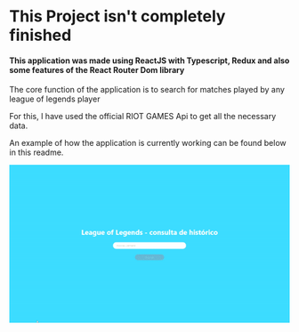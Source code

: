 <h1>This Project isn't completely finished</h1>
<h4>This application was made using ReactJS with Typescript, Redux and also some features of the React Router Dom library</h4>

<p>The core function of the application is to search for matches played by any league of legends player</p>
<p>For this, I have used the official RIOT GAMES Api to get all the necessary data.</p>
<p>An example of how the application is currently working can be found below in this readme.</p>

<img src="./readmeExampleGif/readmeGif.gif" />
